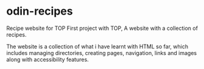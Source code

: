 # odin-recipes
Recipe website for TOP
First project with TOP, A website with a collection of recipes.

The website is a collection of what i have learnt with HTML so far, which includes managing directories,
creating pages, navigation, links and images along with accessibility features.
